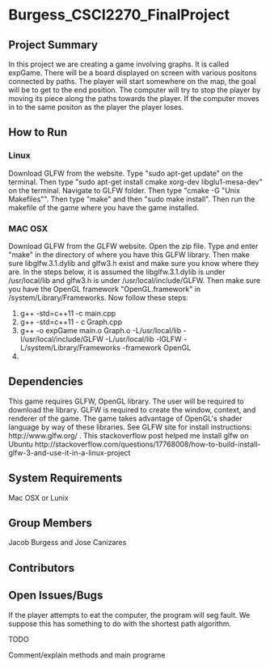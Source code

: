 # Burgess_CSCI2270_FinalProject
<h2>Project Summary</h2>
<p> In this project we are creating a game involving graphs. It is called expGame. There will be a board displayed on screen with various positons connected by paths. The player will start somewhere on the map, the goal will be to get to the end position. The computer will try to stop the player by moving its piece along the paths towards the player.  If the computer moves in to the same positon as the player the player loses. </p>
<h2>How to Run</h2>
<h3> Linux </h3>
<p>Download GLFW from the website. Type "sudo apt-get update" on the terminal. Then type "sudo apt-get install cmake xorg-dev libglu1-mesa-dev" on the terminal. Navigate to GLFW folder. Then type "cmake -G "Unix Makefiles"". Then type "make" and then "sudo make install". Then run the makefile of the game where you have the game installed. </p>
<h3> MAC OSX </h3>
<p> Download GLFW from the GLFW website. Open the zip file. Type and enter "make" in the directory of where you have this GLFW library. Then make sure libglfw.3.1.dylib and glfw3.h exist and make sure you know where they are. In the steps below, it is assumed the libglfw.3.1.dylib is under /usr/local/lib and glfw3.h is under /usr/local/include/GLFW. Then make sure you have the OpenGL framework "OpenGL.framework" in /system/Library/Frameworks. Now follow these steps:</p>

1. g++ -std=c++11 -c main.cpp
2. g++ -std=c++11 - c Graph.cpp
3. g++ -o expGame main.o Graph.o -L/usr/local/lib -I/usr/local/include/GLFW -L/usr/local/lib -lGLFW -L/system/Library/Frameworks -framework OpenGL 
4. 

<h2>Dependencies</h2>
<p> This game requires GLFW, OpenGL library. The user will be required to download the library. GLFW is required to create the window, context, and renderer of the game. The game takes advantage of OpenGL's shader language by way of these libraries. See GLFW site for install instructions: http://www.glfw.org/ . This stackoverflow post helped me install glfw on Ubuntu http://stackoverflow.com/questions/17768008/how-to-build-install-glfw-3-and-use-it-in-a-linux-project
</p>
<h2>System Requirements</h2>
<p> Mac OSX or Lunix </p>
<h2>Group Members</h2>
<p> Jacob Burgess and Jose Canizares </p>
<h2>Contributors</h2>
<h2>Open Issues/Bugs</h2>
<p> If the player attempts to eat the computer, the program will seg fault. We suppose this has something to do with the shortest path algorithm. </p>
TODO
<p>Comment/explain methods and main programe</p>

